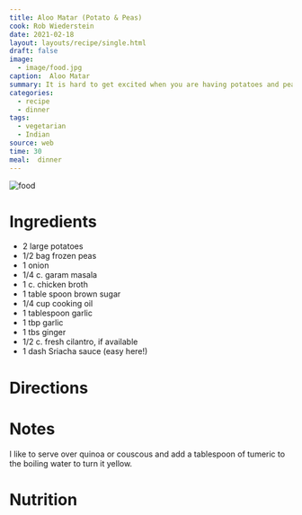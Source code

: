 ```yaml
---
title: Aloo Matar (Potato & Peas)
cook: Rob Wiederstein
date: 2021-02-18
layout: layouts/recipe/single.html
draft: false
image:
  - image/food.jpg
caption:  Aloo Matar
summary: It is hard to get excited when you are having potatoes and peas.  That's why you should always say you are fixing aloo matar, a classic Indian dish.
categories:
  - recipe
  - dinner
tags:
  - vegetarian
  - Indian
source: web
time: 30
meal:  dinner
---
```


![food](image/food.jpg)

# Ingredients

-   2 large potatoes
-   1/2 bag frozen peas
-   1 onion
-   1/4 c. garam masala
-   1 c. chicken broth
-   1 table spoon brown sugar
-   1/4 cup cooking oil
-   1 tablespoon garlic
-   1 tbp garlic
-   1 tbs ginger
-   1/2 c. fresh cilantro, if available
-   1 dash Sriacha sauce (easy here!)

# Directions

# Notes

I like to serve over quinoa or couscous and add a tablespoon of tumeric to the boiling water to turn it yellow.

# Nutrition
